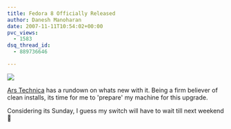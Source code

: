 ```yaml
---
title: Fedora 8 Officially Released
author: Danesh Manoharan
date: 2007-11-11T10:54:02+00:00
pvc_views:
  - 1583
dsq_thread_id:
  - 889736646

---
```

![](http://img223.imageshack.us/img223/2623/fedoralogoup3.png)

[Ars Technica][2] has a rundown on whats new with it. Being a firm believer of clean installs, its time for me to 'prepare' my machine for this upgrade.

Considering its Sunday, I guess my switch will have to wait till next weekend 🙁

 [1]: http://fedoraproject.org/
 [2]: http://arstechnica.com/news.ars/post/20071108-an-old-hat-with-new-tricks-fedora-8-officially-released.html